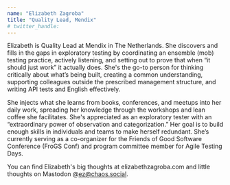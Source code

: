 ```yaml
---
name: "Elizabeth Zagroba"
title: "Quality Lead, Mendix"
# twitter_handle: 
---
```

Elizabeth is Quality Lead at Mendix in The Netherlands. She discovers and fills in the gaps in exploratory testing by coordinating an ensemble (mob) testing practice, actively listening, and setting out to prove that when “it should just work” it actually does. She's the go-to person for thinking critically about what’s being built, creating a common understanding, supporting colleagues outside the prescribed management structure, and writing API tests and English effectively.

She injects what she learns from books, conferences, and meetups into her daily work, spreading her knowledge through the workshops and lean coffee she facilitates. She's appreciated as an exploratory tester with an “extraordinary power of observation and categorization.” Her goal is to build enough skills in individuals and teams to make herself redundant. She’s currently serving as a co-organizer for the Friends of Good Software Conference (FroGS Conf) and program committee member for Agile Testing Days.

You can find Elizabeth's big thoughts at elizabethzagroba.com and little thoughts on Mastodon @ez@chaos.social.
